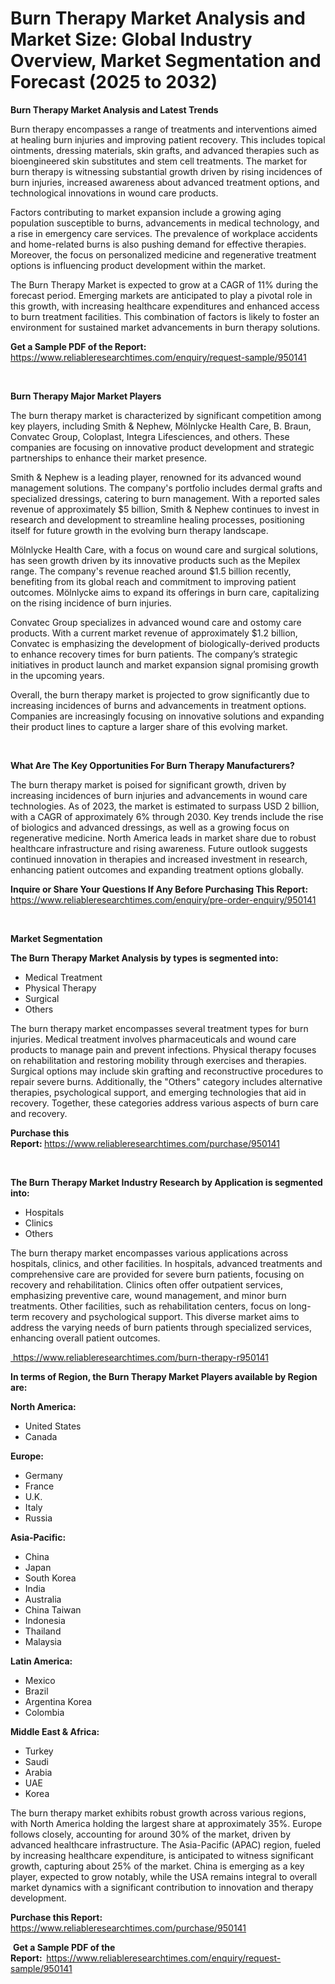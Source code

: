 <p><h1>Burn Therapy Market Analysis and Market Size: Global Industry Overview, Market Segmentation and Forecast (2025 to 2032)</h1></p><p><strong>Burn Therapy Market Analysis and Latest Trends</strong></p>
<p><p>Burn therapy encompasses a range of treatments and interventions aimed at healing burn injuries and improving patient recovery. This includes topical ointments, dressing materials, skin grafts, and advanced therapies such as bioengineered skin substitutes and stem cell treatments. The market for burn therapy is witnessing substantial growth driven by rising incidences of burn injuries, increased awareness about advanced treatment options, and technological innovations in wound care products.</p><p>Factors contributing to market expansion include a growing aging population susceptible to burns, advancements in medical technology, and a rise in emergency care services. The prevalence of workplace accidents and home-related burns is also pushing demand for effective therapies. Moreover, the focus on personalized medicine and regenerative treatment options is influencing product development within the market.</p><p>The Burn Therapy Market is expected to grow at a CAGR of 11% during the forecast period. Emerging markets are anticipated to play a pivotal role in this growth, with increasing healthcare expenditures and enhanced access to burn treatment facilities. This combination of factors is likely to foster an environment for sustained market advancements in burn therapy solutions.</p></p>
<p><strong>Get a Sample PDF of the Report:&nbsp;</strong> <a href="https://www.reliableresearchtimes.com/enquiry/request-sample/950141?utm_campaign=3452&utm_medium=2&utm_source=Github&utm_content=ia&utm_term=16042025&utm_id=burn-therapy">https://www.reliableresearchtimes.com/enquiry/request-sample/950141</a></p>
<p>&nbsp;</p>
<p><strong>Burn Therapy Major Market Players</strong></p>
<p><p>The burn therapy market is characterized by significant competition among key players, including Smith & Nephew, Mölnlycke Health Care, B. Braun, Convatec Group, Coloplast, Integra Lifesciences, and others. These companies are focusing on innovative product development and strategic partnerships to enhance their market presence.</p><p>Smith & Nephew is a leading player, renowned for its advanced wound management solutions. The company's portfolio includes dermal grafts and specialized dressings, catering to burn management. With a reported sales revenue of approximately $5 billion, Smith & Nephew continues to invest in research and development to streamline healing processes, positioning itself for future growth in the evolving burn therapy landscape.</p><p>Mölnlycke Health Care, with a focus on wound care and surgical solutions, has seen growth driven by its innovative products such as the Mepilex range. The company's revenue reached around $1.5 billion recently, benefiting from its global reach and commitment to improving patient outcomes. Mölnlycke aims to expand its offerings in burn care, capitalizing on the rising incidence of burn injuries.</p><p>Convatec Group specializes in advanced wound care and ostomy care products. With a current market revenue of approximately $1.2 billion, Convatec is emphasizing the development of biologically-derived products to enhance recovery times for burn patients. The company’s strategic initiatives in product launch and market expansion signal promising growth in the upcoming years.</p><p>Overall, the burn therapy market is projected to grow significantly due to increasing incidences of burns and advancements in treatment options. Companies are increasingly focusing on innovative solutions and expanding their product lines to capture a larger share of this evolving market.</p></p>
<p>&nbsp;</p>
<p><strong>What Are The Key Opportunities For Burn Therapy Manufacturers?</strong></p>
<p><p>The burn therapy market is poised for significant growth, driven by increasing incidences of burn injuries and advancements in wound care technologies. As of 2023, the market is estimated to surpass USD 2 billion, with a CAGR of approximately 6% through 2030. Key trends include the rise of biologics and advanced dressings, as well as a growing focus on regenerative medicine. North America leads in market share due to robust healthcare infrastructure and rising awareness. Future outlook suggests continued innovation in therapies and increased investment in research, enhancing patient outcomes and expanding treatment options globally.</p></p>
<p><strong>Inquire or Share Your Questions If Any Before Purchasing This Report:</strong> <a href="https://www.reliableresearchtimes.com/enquiry/pre-order-enquiry/950141?utm_campaign=3452&utm_medium=2&utm_source=Github&utm_content=ia&utm_term=16042025&utm_id=burn-therapy">https://www.reliableresearchtimes.com/enquiry/pre-order-enquiry/950141</a></p>
<p>&nbsp;</p>
<p><strong>Market Segmentation</strong></p>
<p><strong>The Burn Therapy Market Analysis by types is segmented into:</strong></p>
<p><ul><li>Medical Treatment</li><li>Physical Therapy</li><li>Surgical</li><li>Others</li></ul></p>
<p><p>The burn therapy market encompasses several treatment types for burn injuries. Medical treatment involves pharmaceuticals and wound care products to manage pain and prevent infections. Physical therapy focuses on rehabilitation and restoring mobility through exercises and therapies. Surgical options may include skin grafting and reconstructive procedures to repair severe burns. Additionally, the "Others" category includes alternative therapies, psychological support, and emerging technologies that aid in recovery. Together, these categories address various aspects of burn care and recovery.</p></p>
<p><strong>Purchase this Report:&nbsp;</strong><a href="https://www.reliableresearchtimes.com/purchase/950141?utm_campaign=3452&utm_medium=2&utm_source=Github&utm_content=ia&utm_term=16042025&utm_id=burn-therapy">https://www.reliableresearchtimes.com/purchase/950141</a></p>
<p>&nbsp;</p>
<p><strong>The Burn Therapy Market Industry Research by Application is segmented into:</strong></p>
<p><ul><li>Hospitals</li><li>Clinics</li><li>Others</li></ul></p>
<p><p>The burn therapy market encompasses various applications across hospitals, clinics, and other facilities. In hospitals, advanced treatments and comprehensive care are provided for severe burn patients, focusing on recovery and rehabilitation. Clinics often offer outpatient services, emphasizing preventive care, wound management, and minor burn treatments. Other facilities, such as rehabilitation centers, focus on long-term recovery and psychological support. This diverse market aims to address the varying needs of burn patients through specialized services, enhancing overall patient outcomes.</p></p>
<p><a href="https://www.reliableresearchtimes.com/burn-therapy-r950141?utm_campaign=3452&utm_medium=2&utm_source=Github&utm_content=ia&utm_term=16042025&utm_id=burn-therapy">&nbsp;https://www.reliableresearchtimes.com/burn-therapy-r950141</a></p>
<p><strong>In terms of Region, the Burn Therapy Market Players available by Region are:</strong></p>
<p>
    <p> <strong> North America: </strong>
        <ul>
            <li>United States</li>
            <li>Canada</li>
        </ul>
        </p> 
    <p> <strong> Europe: </strong>
        <ul>
            <li>Germany</li>
            <li>France</li>
            <li>U.K.</li>
            <li>Italy</li>
            <li>Russia</li>
        </ul>
        </p> 
    <p> <strong> Asia-Pacific: </strong>
        <ul>
            <li>China</li>
            <li>Japan</li>
            <li>South Korea</li>
            <li>India</li>
            <li>Australia</li>
            <li>China Taiwan</li>
            <li>Indonesia</li>
            <li>Thailand</li>
            <li>Malaysia</li>
        </ul>
        </p> 
    <p> <strong> Latin America: </strong>
        <ul>
            <li>Mexico</li>
            <li>Brazil</li>
            <li>Argentina Korea</li>
            <li>Colombia</li>
        </ul>
        </p> 
    <p> <strong> Middle East & Africa: </strong>
        <ul>
            <li>Turkey</li>
            <li>Saudi</li>
            <li>Arabia</li>
            <li>UAE</li>
            <li>Korea</li>
        </ul>
    </p>
    </p>
<p><p>The burn therapy market exhibits robust growth across various regions, with North America holding the largest share at approximately 35%. Europe follows closely, accounting for around 30% of the market, driven by advanced healthcare infrastructure. The Asia-Pacific (APAC) region, fueled by increasing healthcare expenditure, is anticipated to witness significant growth, capturing about 25% of the market. China is emerging as a key player, expected to grow notably, while the USA remains integral to overall market dynamics with a significant contribution to innovation and therapy development.</p></p>
<p><strong>Purchase this Report: </strong><a href="https://www.reliableresearchtimes.com/purchase/950141?utm_campaign=3452&utm_medium=2&utm_source=Github&utm_content=ia&utm_term=16042025&utm_id=burn-therapy">https://www.reliableresearchtimes.com/purchase/950141</a></p>
<p>&nbsp;<strong>Get a Sample PDF of the Report:&nbsp;&nbsp;</strong><a href="https://www.reliableresearchtimes.com/enquiry/request-sample/950141?utm_campaign=3452&utm_medium=2&utm_source=Github&utm_content=ia&utm_term=16042025&utm_id=burn-therapy">https://www.reliableresearchtimes.com/enquiry/request-sample/950141</a></p>
<p><strong></strong></p>
<p><p></p><p></p><p></p></p>